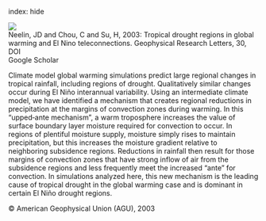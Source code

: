 index: hide

<div class="Citation">
    <div class="Citation-thumb CitationThumb-linked"  data-href="https://doi.org/10.1029/2003gl018625">
      <img src="https://static.claimspace.cloud/climate-study-static/refs/thumbs/14/Neelin_et_al_2003-thumb.png" />
    </div>

  <div class="Citation-body">
    <div class="Citation-text">Neelin, JD and Chou, C and Su, H, 2003: Tropical drought regions in global warming and El Nino teleconnections. <span class="Article-journal">Geophysical Research Letters, </span><span class="Article-volume">30, </span></div>
    <div class="Citation-links">
      <div class="CitationLink" data-href="https://doi.org/10.1029/2003gl018625">
        <div class="CitationLink-icon CitationLink-Doi"></div>
        <div class="CitationLink-text">DOI</div>
      </div>
      <div class="CitationLink" data-href="https://scholar.google.com/scholar?q=10.1029/2003gl018625">
        <div class="CitationLink-icon CitationLink-Scholar"></div>
        <div class="CitationLink-text">Google Scholar</div>
      </div>
    </div>
  </div>
</div>

Climate model global warming simulations predict large regional changes in tropical rainfall, including regions of drought. Qualitatively similar changes occur during El Niño interannual variability. Using an intermediate climate model, we have identified a mechanism that creates regional reductions in precipitation at the margins of convection zones during warming. In this “upped‐ante mechanism”, a warm troposphere increases the value of surface boundary layer moisture required for convection to occur. In regions of plentiful moisture supply, moisture simply rises to maintain precipitation, but this increases the moisture gradient relative to neighboring subsidence regions. Reductions in rainfall then result for those margins of convection zones that have strong inflow of air from the subsidence regions and less frequently meet the increased “ante” for convection. In simulations analyzed here, this new mechanism is the leading cause of tropical drought in the global warming case and is dominant in certain El Niño drought regions.

<div class="Citation-copy">
&copy; American Geophysical Union (AGU), 2003
</div>